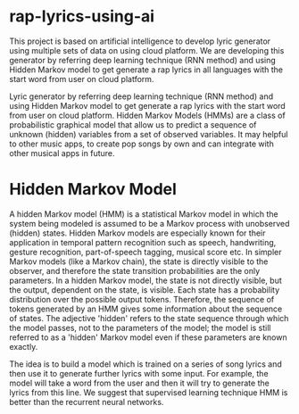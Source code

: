 # rap-lyrics-using-ai
This project is based on artificial intelligence
to develop lyric generator using multiple sets of data on using cloud platform. We are developing this generator by referring deep learning technique (RNN method) and using Hidden Markov model to get generate a rap lyrics in all languages with the start word from user on cloud platform.

Lyric generator by referring deep learning technique (RNN method) and using Hidden Markov model to get generate a rap lyrics with the start word from user on cloud platform. Hidden Markov Models (HMMs) are a class of probabilistic graphical model that allow us to predict a sequence of unknown (hidden) variables from a set of observed variables. It may helpful to other music apps, to create pop songs by own and can integrate with other musical apps in future.

# Hidden Markov Model
A hidden Markov model (HMM) is a statistical Markov model in which the system being modeled is assumed to be a Markov process with unobserved (hidden) states. Hidden Markov models are especially known for their application in temporal pattern recognition such as speech, handwriting, gesture recognition, part-of-speech tagging, musical score etc.
In simpler Markov models (like a Markov chain), the state is directly visible to the observer, and therefore the state transition probabilities are the only parameters. In a hidden Markov model, the state is not directly visible, but the output, dependent on the state, is visible. Each state has a probability distribution over the possible output tokens. Therefore, the sequence of tokens generated by an HMM gives some information about the sequence of states. The adjective 'hidden' refers to the state sequence through which the model passes, not to the parameters of the model; the model is still referred to as a 'hidden' Markov model even if these parameters are known exactly.

The idea is to build a model which is trained on a series of song lyrics and then use it to generate further lyrics with some input. For example, the model will take a word from the user and then it will try to generate the lyrics from this line. We suggest that supervised learning technique HMM is better than the recurrent neural networks.

